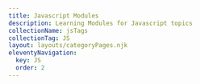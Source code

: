 ```yaml
---
title: Javascript Modules
description: Learning Modules for Javascript topics
collectionName: jsTags
collectionTag: JS
layout: layouts/categoryPages.njk
eleventyNavigation:
  key: JS
  order: 2
---
```

